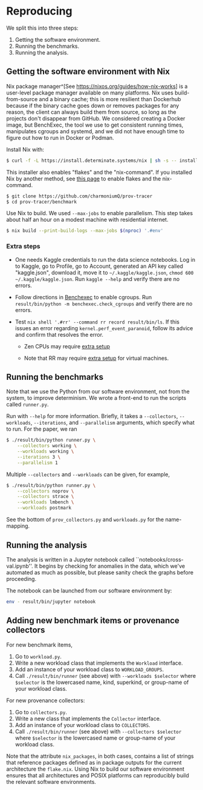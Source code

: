 # Reproducing

We split this into three steps:

1. Getting the software environment.
2. Running the benchmarks.
3. Running the analysis.


## Getting the software environment with Nix

Nix package manager^[See <https://nixos.org/guides/how-nix-works>] is a user-level package manager available on many platforms.
Nix uses build-from-source and a binary cache; this is more resilient than Dockerhub because if the binary cache goes down or removes packages for any reason, the client can always build them from source, so long as the projects don't disappear from GitHub.
We considered creating a Docker image, but BenchExec, the tool we use to get consistent running times, manipulates cgroups and systemd, and we did not have enough time to figure out how to run in Docker or Podman.

Install Nix with:

```sh
$ curl -f -L https://install.determinate.systems/nix | sh -s -- install
```

This installer also enables "flakes" and the "nix-command".
If you installed Nix by another method, see [this page](https://nixos.wiki/wiki/Flakes) to enable flakes and the nix-command.

```sh
$ git clone https://github.com/charmoniumQ/prov-tracer
$ cd prov-tracer/benchmark
```

Use Nix to build.
We used `--max-jobs` to enable parallelism.
This step takes about half an hour on a modest machine with residential internet.

```sh
$ nix build --print-build-logs --max-jobs $(nproc) '.#env'
```

### Extra steps

- One needs Kaggle credentials to run the data science notebooks. Log in to Kaggle, go to Profile, go to Account, generated an API key called "kaggle.json", download it, move it to `​~/.kaggle/kaggle.json`, `chmod 600 ~/.kaggle/kaggle.json`. Run `kaggle --help` and verify there are no errors.

- Follow directions in [Benchexec](https://github.com/sosy-lab/benchexec/blob/main/doc/INSTALL.md) to enable cgroups. Run `result/bin/python -m benchexec.check_cgroups` and verify there are no errors.

- Test `nix shell '.#rr' --command rr record result/bin/ls`. If this issues an error regarding `kernel.perf_event_paranoid`, follow its advice and confirm that resolves the error.

  - Zen CPUs may require [extra setup](https://github.com/rr-debugger/rr/wiki/Zen)

  - Note that RR may require [extra setup](https://github.com/rr-debugger/rr/wiki/Will-rr-work-on-my-system) for virtual machines.

## Running the benchmarks

Note that we use the Python from our software environment, not from the system, to improve determinism.
We wrote a front-end to run the scripts called `runner.py`.


Run with `--help` for more information.
Briefly, it takes a `--collectors`, `--workloads`, `--iterations`, and `--parallelism` arguments, which specify what to run.
For the paper, we ran

```sh
$ ./result/bin/python runner.py \
    --collectors working \
    --workloads working \
    --iterations 3 \
    --parallelism 1
```

Multiple `--collectors` and `--workloads` can be given, for example,

```sh
$ ./result/bin/python runner.py \
    --collectors noprov \
    --collectors strace \
    --workloads lmbench \
    --workloads postmark
```

See the bottom of `prov_collectors.py` and `workloads.py` for the name-mapping.

## Running the analysis

The analysis is written in a Jupyter notebook called ``notebooks/cross-val.ipynb''.
It begins by checking for anomalies in the data, which we've automated as much as possible, but please sanity check the graphs before proceeding.

The notebook can be launched from our software environment by:

```sh
env - result/bin/jupyter notebook
```

## Adding new benchmark items or provenance collectors

For new benchmark items,

1. Go to `workload.py`.
2. Write a new workload class that implements the `Workload` interface.
3. Add an instance of your workload class to `WORKLOAD_GROUPS`.
4. Call `./result/bin/runner` (see above) with `--workloads $selector` where `$selector` is the lowercased name, kind, superkind, or group-name of your workload class.

For new provenance collectors:

1. Go to `collectors.py`.
2. Write a new class that implements the `Collector` interface.
3. Add an instance of your workload class to `COLLECTORS`.
4. Call `./result/bin/runner` (see above) with `--collectors $selector` where `$selector` is the lowercased name or group-name of your workload class.


Note that the attribute `nix_packages`, in both cases, contains a list of strings that reference packages defined as in package outputs for the current architecture the `flake.nix`.
Using Nix to build our software environment ensures that all architectures and POSIX platforms can reproducibly build the relevant software environments.
